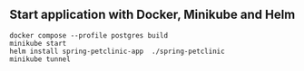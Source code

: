 ## Start application with Docker, Minikube and Helm
```
docker compose --profile postgres build
minikube start
helm install spring-petclinic-app  ./spring-petclinic
minikube tunnel
```